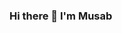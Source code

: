 ### Hi there 👋 I'm Musab

<!--
**MusabBayram/MusabBayram** is a ✨ _special_ ✨ repository because its `README.md` (this file) appears on your GitHub profile.

Here are some ideas to get you started:
<img align="right" alt="GIF" src="https://images.app.goo.gl/b2fhYLtUqg7HVrBu5" width="400" height="300" />

- 🌱 I’m currently learning React Native, JavaScript and Unity&C#
- 💬 Ask me about ...
- 📫 
- 😄 Pronouns: ...
- ⚡ Fun fact: I love to swim 🏊‍♀️, play basketball 🏀 and cycling 🚴‍♀️
### 📩 Connect with me:
[<img align="left" height="24" width="24" src="https://cdn.jsdelivr.net/npm/simple-icons@v4/icons/gmail.svg" />][gmail]
[<img align="left" alt="linkedin | LinkedIn" width="24px" src="https://raw.githubusercontent.com/peterthehan/peterthehan/master/assets/linkedin.svg" />][linkedin]
[<img align="left" height="24" width="24" src="https://cdn.jsdelivr.net/npm/simple-icons@v4/icons/instagram.svg" />][instagram]

<br />


[instagram]: https://www.instagram.com/musabbahadir
[linkedin]: https://www.linkedin.com/in/musab-bayram
[gmail]: mailto:msb.bhdr.bayram@gmail.com
<br />


-->
